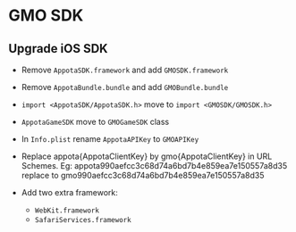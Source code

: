 # GMO SDK

## Upgrade iOS SDK
- Remove `AppotaSDK.framework` and add `GMOSDK.framework`
- Remove `AppotaBundle.bundle` and add `GMOBundle.bundle`
- `import <AppotaSDK/AppotaSDK.h>` move to `import <GMOSDK/GMOSDK.h>`
- `AppotaGameSDK` move to `GMOGameSDK` class
- In `Info.plist` rename `AppotaAPIKey` to `GMOAPIKey`
- Replace appota{AppotaClientKey} by gmo{AppotaClientKey} in URL Schemes. Eg: appota990aefcc3c68d74a6bd7b4e859ea7e150557a8d35 replace to gmo990aefcc3c68d74a6bd7b4e859ea7e150557a8d35

- Add two extra framework:
	- `WebKit.framework`
	- `SafariServices.framework`